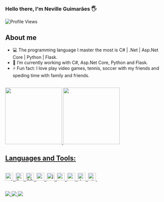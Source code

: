 ### Hello there, I'm Neville Guimarães 🖐️

![Profile Views](https://komarev.com/ghpvc/?username=leoneville&theme=default&color=blue&style=flat&label=Profile+Views)

## About me
- 💻 The programming language I master the most is C# | .Net | Asp.Net Core | Python | Flask.
- 🔭 I’m currently working with C#, Asp.Net Core, Python and Flask.
- ⚡ Fun fact: I love play video games, tennis, soccer with my friends and speding time with family and friends.

##

<div>
<a href="https://github.com/leoneville">
<img height="180em" src="https://github-readme-stats.vercel.app/api?username=leoneville&show_icons=true&theme=dracula">
<img height="180em" src="https://github-readme-stats.vercel.app/api/top-langs/?username=leoneville&layout=compact&theme=dracula">
</div>

## Languages and Tools:

<div style="display: inline_block"><br/>
    <img src="https://img.shields.io/badge/Python-05122A?style=flat&logo=python" alt="python Badge" height="25">&nbsp;
    <img src="https://img.shields.io/badge/Flask-05122A?style=flat&logo=flask" alt="flask Badge" height="25">&nbsp;
    <img src="https://img.shields.io/badge/c%23-%23239120.svg?style=for-the-badge&logo=csharp&logoColor=white" alt="CSharp Badge" height="25">&nbsp;
    <img src="https://img.shields.io/badge/React-05122A?style=flat&logo=react" alt="react Badge" height="25">&nbsp;
    <img src="https://img.shields.io/badge/Javascript-05122A?style=flat&logo=javascript" alt="javascript Badge" height="25">&nbsp;
    <img src="https://img.shields.io/badge/C++-05122A?style=flat&logo=c%2B%2B&" alt="c++ Badge" height="25">&nbsp;
    <img src="https://img.shields.io/badge/Mysql-05122A?style=flat&logo=mysql" alt="mysql Badge" height="25">&nbsp;
    <img src="https://img.shields.io/badge/Docker-05122A?style=flat&logo=docker" alt="docker Badge" height="25">&nbsp;
    <img src="https://img.shields.io/badge/Git-05122A?style=flat&logo=git" alt="git Badge" height="25">&nbsp;
</div>
  
##

<div>
    <a href="mailto:leoneville_@hotmail.com" target="_blank"><img src="https://img.shields.io/badge/Microsoft_Outlook-0078D4?style=for-the-badge&logo=microsoft-outlook&logoColor=white">
    <a href="https://www.linkedin.com/in/neville-guimaraes-4834a91a3/" target="_blank"><img src="https://img.shields.io/badge/LinkedIn-0077B5?style=for-the-badge&logo=linkedin&logoColor=white">
    <a href="https://www.instagram.com/leoneville.dev/" target="_blank"><img src="https://img.shields.io/badge/Instagram-E4405F?style=for-the-badge&logo=instagram&logoColor=white">
</div>
